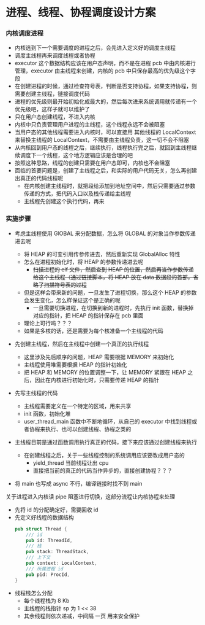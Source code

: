# 进程、线程、协程调度设计方案

### 内核调度进程
* 内核选到下一个需要调度的进程之后，会先进入定义好的调度主线程
* 调度主线程再来调度线程或者协程
* executor 这个数据结构应该在用户态声明，而不是在进程 pcb 中由内核进行管理，executor 由主线程来创建，内核的 pcb 中只保存最高的优先级这个字段
* 在创建进程的时候，通过检查符号表，判断是否支持协程，如果支持协程，则需要创建主线程，链接调度代码
* 进程的优先级则最开始初始化成最大的，然后每次进来系统调用就传递有一个优先级吧，这样子就可以维护了
* 只在用户态创建线程，不进入内核
* 内核中只负责管理用户进程的主线程，这个线程永远不会被阻塞
* 当用户态的其他线程需要进入内核时，可以直接用 其他线程的 LocalContext 来替换主线程的 LocalContext，不需要由主线程负责，这一切不会不阻塞
* 从内核回到用户态的线程之后，继续执行，线程执行完之后，就回到主线程继续调度下一个线程，这个地方逻辑应该是合理的吧
* 按照这种思路，线程的创建只需要在用户态即可，内核也不会阻塞
* 面临的首要问题是，创建了主线程之后，和实际的用户代码无关，怎么再创建出真正的代码线程呢
    * 在内核创建主线程时，就把段给添加到地址空间中，然后只需要通过参数传递的方式，把代码入口以及栈传递给主线程
    * 主线程先创建这个执行代码，再来



### 实施步骤
* 考虑主线程使用 GlOBAL 来分配数据，怎么将 GLOBAL 的对象当作参数传递进去呢
    * 将 HEAP 的可变引用传参传进去，然后重新实现 GlobalAlloc 特性
    * 怎么在进程初始化时，将 HEAP 的参数传递进去呢
        * ~~扫描进程的 elf 文件，然后查到 HEAP 的位置，然后再当作参数传递给这个主线程（通过链接脚本，将 HEAP 放在 data 数据段的首部，省略了扫描符号表的过程~~
    * 但是这样会带来新的问题，一旦发生了进程切换，那么这个 HEAP 的参数会发生变化，怎么样保证这个是正确的呢
        * 一旦需要切换进程，在切换到新的进程时，先执行 init 函数，替换掉对应的指针，把 HEAP 的指针保存在 pcb 里面
    * 理论上可行吗？？？
    * 如果是多核的话，还是需要为每个核准备一个主线程的代码
* 先创建主线程，然后在主线程中创建一个真正的执行线程
    * 这里涉及先后顺序的问题，HEAP 需要根据 MEMORY 来初始化
    * 主线程使用堆需要根据 HEAP 的指针初始化
    * 把 HEAP 和 MEMORY 的位置调整一下，让 MEMORY 紧跟在 HEAP 之后，因此在内核进行初始化时，只需要传递 HEAP 的指针

    

* 先写主线程的代码
    * 主线程需要定义在一个特定的区域，用来共享
    * init 函数，初始化堆
    * user_thread_main 函数中不断地循环，从自己的 executor 中找到线程或者协程来执行、也可以创建线程、协程之类的

* 主线程目前是通过函数调用执行真正的代码，接下来应该通过创建线程来执行
    * 在创建线程之后，关于一些线程控制的系统调用应该要改成用户态的
        * yield_thread 当前线程让出 cpu
        * 直接把当前的真正的代码当作异步的，直接创建协程？？？

* 将 main 也写成 async 不行，编译链接时找不到 main

关于进程进入内核读 pipe 阻塞进行切换，这部分流程让内核协程来处理


* 先将 id 的分配确定好，需要回收 id
* 先定义好线程的数据结构
    ```rust
    pub struct Thread {
        /// id
        pub id: ThreadId,
        /// 栈
        pub stack: ThreadStack,
        /// 上下文
        pub context: LocalContext,
        /// 所属进程 id
        pub pid: ProcId,
    }
    ```
* 线程栈怎么分配
    * 每个线程栈为 8 Kb
    * 主线程的栈指针 sp 为 1 << 38
    * 其余线程则依次递减，中间隔 一页 用来安全保护
